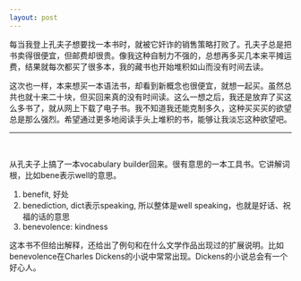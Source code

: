 ```yaml
---
layout: post
---
```


每当我登上孔夫子想要找一本书时，就被它奸诈的销售策略打败了。孔夫子总是把书卖得很便宜，但邮费却很贵。像我这种自制力不强的，总想再多买几本来平摊运费，结果就每次都买了很多本，我的藏书也开始堆积如山而没有时间去读。

这次也一样，本来想买一本语法书，却看到新概念也很便宜，就想一起买。虽然总共也就十来二十块，但买回来真的没有时间读。这么一想之后，我还是放弃了买这么多书了，就从网上下载了电子书。我不知道我还能克制多久，这种买买买的欲望总是那么强烈。希望通过更多地阅读手头上堆积的书，能够让我淡忘这种欲望吧。

---
<br />

从孔夫子上搞了一本vocabulary builder回来。很有意思的一本工具书。它讲解词根，比如bene表示well的意思。

1. benefit, 好处
2. benediction, dict表示speaking, 所以整体是well speaking，也就是好话、祝福的话的意思
3. benevolence: kindness

这本书不但给出解释，还给出了例句和在什么文学作品出现过的扩展说明。比如benevolence在Charles Dickens的小说中常常出现。Dickens的小说总会有一个好心人。
